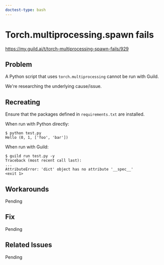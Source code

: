 ```yaml
---
doctest-type: bash
---
```


# Torch.multiprocessing.spawn fails

https://my.guild.ai/t/torch-multiprocessing-spawn-fails/929

## Problem

A Python script that uses `torch.multiprocessing` cannot be run with
Guild.

We're researching the underlying cause/issue.

## Recreating

Ensure that the packages defined in `requirements.txt` are installed.

When run with Python directly:

    $ python test.py
    Hello (0, 1, ['foo', 'bar'])

When run with Guild:

    $ guild run test.py -y
    Traceback (most recent call last):
    ...
    AttributeError: 'dict' object has no attribute '__spec__'
    <exit 1>

## Workarounds

Pending

## Fix

Pending

## Related Issues

Pending
